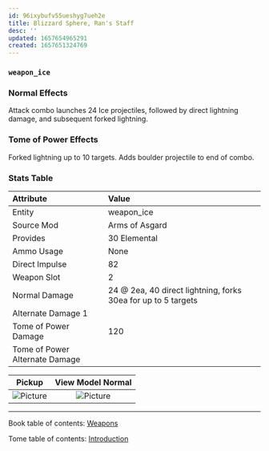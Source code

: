 ```yaml
---
id: 96ixybufv55ueshyg7ueh2e
title: Blizzard Sphere, Ran's Staff
desc: ''
updated: 1657654965291
created: 1657651324769
---
```

### `weapon_ice`

### Normal Effects
Attack combo launches 24 Ice projectiles, followed by direct lightning damage,
and subsequent forked lightning. 

### Tome of Power Effects
Forked lightning up to 10 targets. Adds boulder projectile to end of combo.

### Stats Table

|Attribute                     |Value                          |
|:-----------------------------|:------------------------------|
|Entity                        |weapon_ice                     |
|Source Mod                    |Arms of Asgard                 |
|Provides                      |30 Elemental                   |
|Ammo Usage                    |None                           |
|Direct Impulse                |82                             |
|Weapon Slot                   |2                              |
|Normal Damage                 |24 @ 2ea, 40 direct lightning, forks 30ea for up to 5 targets|
|Alternate Damage 1            |                               |
|Tome of Power Damage          |120                            |
|Tome of Power Alternate Damage|                               |

|Pickup|View Model Normal|
|:---:|:---:|
![Picture](img/weapon_ice.png)|![Picture](img/v_ice.png)|

-------------------------------------------------------------------------------
Book table of contents: [Weapons](3.0-Weapons.md)
<br />

Tome table of contents: [Introduction](1.0-Introduction.md)